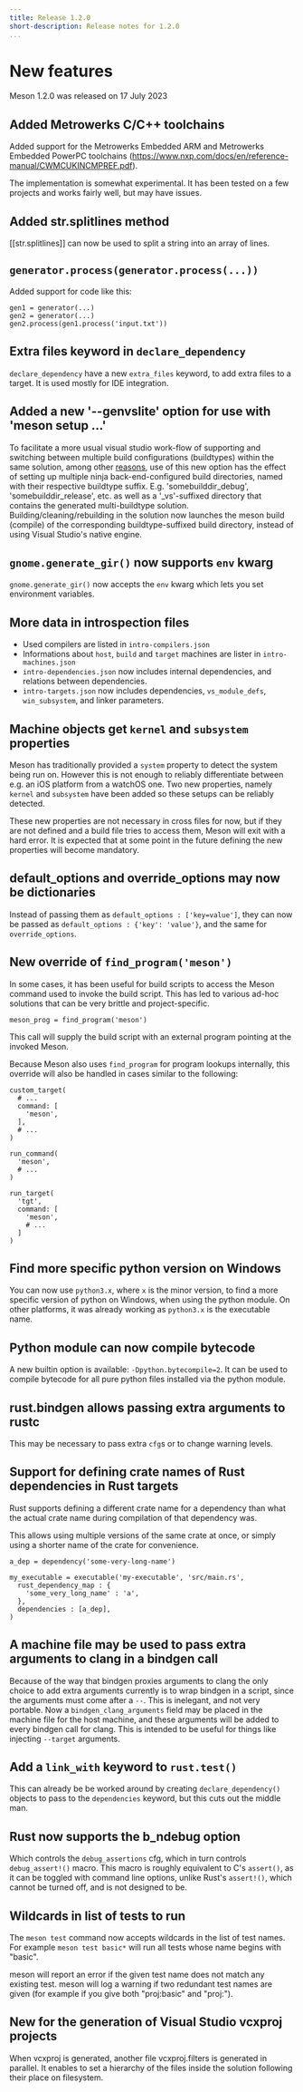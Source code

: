 ```yaml
---
title: Release 1.2.0
short-description: Release notes for 1.2.0
...
```


# New features

Meson 1.2.0 was released on 17 July 2023
## Added Metrowerks C/C++ toolchains

Added support for the Metrowerks Embedded ARM and Metrowerks Embedded PowerPC toolchains (https://www.nxp.com/docs/en/reference-manual/CWMCUKINCMPREF.pdf).

The implementation is somewhat experimental. It has been tested on a few projects and works fairly well, but may have issues.

## Added str.splitlines method

[[str.splitlines]] can now be used to split a string into an array of lines.

## `generator.process(generator.process(...))`

Added support for code like this:
```meson
gen1 = generator(...)
gen2 = generator(...)
gen2.process(gen1.process('input.txt'))
```

## Extra files keyword in `declare_dependency`

`declare_dependency` have a new `extra_files` keyword,
to add extra files to a target. It is used mostly for IDE integration.

## Added a new '--genvslite' option for use with 'meson setup ...'

To facilitate a more usual visual studio work-flow of supporting and switching between
multiple build configurations (buildtypes) within the same solution, among other
[reasons](https://github.com/mesonbuild/meson/pull/11049), use of this new option
has the effect of setting up multiple ninja back-end-configured build directories,
named with their respective buildtype suffix.  E.g. 'somebuilddir_debug',
'somebuilddir_release', etc. as well as a '_vs'-suffixed directory that contains the
generated multi-buildtype solution.  Building/cleaning/rebuilding in the solution
now launches the meson build (compile) of the corresponding buildtype-suffixed build
directory, instead of using Visual Studio's native engine.

## `gnome.generate_gir()` now supports `env` kwarg

`gnome.generate_gir()` now accepts the `env` kwarg which lets you set environment variables.

## More data in introspection files

- Used compilers are listed in `intro-compilers.json`
- Informations about `host`, `build` and `target` machines 
  are lister in `intro-machines.json`
- `intro-dependencies.json` now includes internal dependencies,
  and relations between dependencies.
- `intro-targets.json` now includes dependencies, `vs_module_defs`,
  `win_subsystem`, and linker parameters.

## Machine objects get `kernel` and `subsystem` properties

Meson has traditionally provided a `system` property to detect the
system being run on. However this is not enough to reliably
differentiate between e.g. an iOS platform from a watchOS one. Two new
properties, namely `kernel` and `subsystem` have been added so these
setups can be reliably detected.

These new properties are not necessary in cross files for now, but if
they are not defined and a build file tries to access them, Meson will
exit with a hard error. It is expected that at some point in the
future defining the new properties will become mandatory.

## default_options and override_options may now be dictionaries

Instead of passing them as `default_options : ['key=value']`, they can now be
passed as `default_options : {'key': 'value'}`, and the same for
`override_options`.

## New override of `find_program('meson')`

In some cases, it has been useful for build scripts to access the Meson command
used to invoke the build script. This has led to various ad-hoc solutions that
can be very brittle and project-specific.

```meson
meson_prog = find_program('meson')
```

This call will supply the build script with an external program pointing at the
invoked Meson.

Because Meson also uses `find_program` for program lookups internally, this
override will also be handled in cases similar to the following:

```meson
custom_target(
  # ...
  command: [
    'meson',
  ],
  # ...
)

run_command(
  'meson',
  # ...
)

run_target(
  'tgt',
  command: [
    'meson',
    # ...
  ]
)
```

## Find more specific python version on Windows

You can now use `python3.x`, where `x` is the minor version,
to find a more specific version of python on Windows, when
using the python module. On other platforms, it was already
working as `python3.x` is the executable name.

## Python module can now compile bytecode

A new builtin option is available: `-Dpython.bytecompile=2`. It can be used to
compile bytecode for all pure python files installed via the python module.

## rust.bindgen allows passing extra arguments to rustc

This may be necessary to pass extra `cfg`s or to change warning levels.

## Support for defining crate names of Rust dependencies in Rust targets

Rust supports defining a different crate name for a dependency than what the
actual crate name during compilation of that dependency was.

This allows using multiple versions of the same crate at once, or simply using
a shorter name of the crate for convenience.

```meson
a_dep = dependency('some-very-long-name')

my_executable = executable('my-executable', 'src/main.rs',
  rust_dependency_map : {
    'some_very_long_name' : 'a',
  },
  dependencies : [a_dep],
)
```

## A machine file may be used to pass extra arguments to clang in a bindgen call

Because of the way that bindgen proxies arguments to clang the only choice to
add extra arguments currently is to wrap bindgen in a script, since the
arguments must come after a `--`. This is inelegant, and not very portable. Now
a `bindgen_clang_arguments` field may be placed in the machine file for the host
machine, and these arguments will be added to every bindgen call for clang. This
is intended to be useful for things like injecting `--target` arguments.

## Add a `link_with` keyword to `rust.test()`

This can already be be worked around by creating `declare_dependency()` objects
to pass to the `dependencies` keyword, but this cuts out the middle man.

## Rust now supports the b_ndebug option

Which controls the `debug_assertions` cfg, which in turn controls
`debug_assert!()` macro. This macro is roughly equivalent to C's `assert()`, as
it can be toggled with command line options, unlike Rust's `assert!()`, which
cannot be turned off, and is not designed to be.

## Wildcards in list of tests to run

The `meson test` command now accepts wildcards in the list of test names.
For example `meson test basic*` will run all tests whose name begins
with "basic".

meson will report an error if the given test name does not match any
existing test. meson will log a warning if two redundant test names
are given (for example if you give both "proj:basic" and "proj:").

## New for the generation of Visual Studio vcxproj projects

When vcxproj is generated, another file vcxproj.filters is generated in parallel.
It enables to set a hierarchy of the files inside the solution following their place on filesystem.

